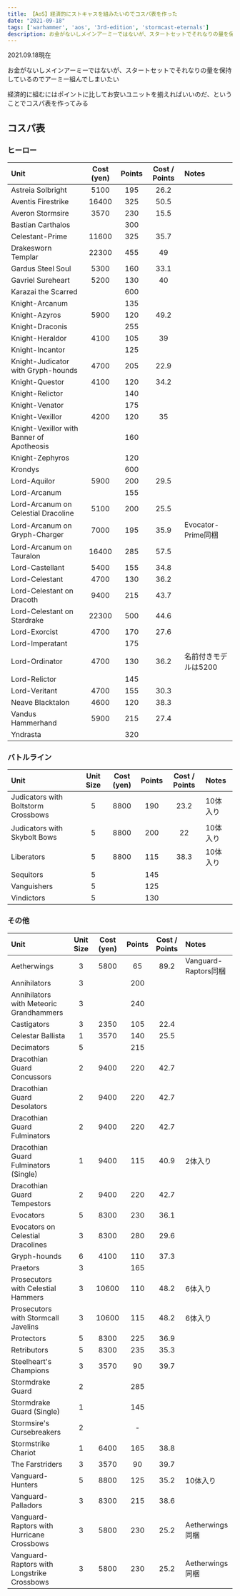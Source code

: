 ```yaml
---
title: 【AoS】経済的にストキャスを組みたいのでコスパ表を作った
date: "2021-09-18"
tags: ['warhammer', 'aos', '3rd-edition', 'stormcast-eternals']
description: お金がないしメインアーミーではないが、スタートセットでそれなりの量を保持しているのでアーミー組んでしまいたい
---
```


2021.09.18現在

お金がないしメインアーミーではないが、スタートセットでそれなりの量を保持しているのでアーミー組んでしまいたい

経済的に組むにはポイントに比してお安いユニットを揃えればいいのだ、ということでコスパ表を作ってみる

## コスパ表
### ヒーロー
| Unit | Cost (yen) | Points | Cost / Points | Notes |
| :--- | :--------: | :----: | :-----------: | :---- |
| Astreia Solbright | 5100 | 195 | 26.2 |
| Aventis Firestrike | 16400 | 325 | 50.5 |
| Averon Stormsire | 3570 | 230 | 15.5 |
| Bastian Carthalos |  | 300 |  |
| Celestant-Prime | 11600 | 325 | 35.7 |
| Drakesworn Templar | 22300 | 455 | 49 |
| Gardus Steel Soul | 5300 | 160 | 33.1 |
| Gavriel Sureheart | 5200 | 130 | 40 |
| Karazai the Scarred |  | 600 |  |
| Knight-Arcanum |  | 135 |  |
| Knight-Azyros | 5900 | 120 | 49.2 |
| Knight-Draconis |  | 255 |  |
| Knight-Heraldor | 4100 | 105 | 39 |
| Knight-Incantor |  | 125 |  |
| Knight-Judicator with Gryph-hounds | 4700 | 205 | 22.9 |
| Knight-Questor | 4100 | 120 | 34.2 |
| Knight-Relictor |  | 140 |  |
| Knight-Venator |  | 175 |  |
| Knight-Vexillor | 4200 | 120 | 35 |
| Knight-Vexillor with Banner of Apotheosis |  | 160 |  |
| Knight-Zephyros |  | 120 |  |
| Krondys |  | 600 |  |
| Lord-Aquilor | 5900 | 200 | 29.5 |
| Lord-Arcanum |  | 155 |  |
| Lord-Arcanum on Celestial Dracoline | 5100 | 200 | 25.5 |
| Lord-Arcanum on Gryph-Charger | 7000 | 195 | 35.9 | Evocator-Prime同梱 |
| Lord-Arcanum on Tauralon | 16400 | 285 | 57.5 |
| Lord-Castellant | 5400 | 155 | 34.8 |
| Lord-Celestant | 4700 | 130 | 36.2 |
| Lord-Celestant on Dracoth | 9400 | 215 | 43.7 |
| Lord-Celestant on Stardrake | 22300 | 500 | 44.6 |
| Lord-Exorcist | 4700 | 170 | 27.6 |
| Lord-Imperatant |  | 175 |  |
| Lord-Ordinator | 4700 | 130 | 36.2 | 名前付きモデルは5200
| Lord-Relictor |  | 145 |  |
| Lord-Veritant | 4700 | 155 | 30.3 |
| Neave Blacktalon | 4600 | 120 | 38.3 |
| Vandus Hammerhand | 5900 | 215 | 27.4 |
| Yndrasta |  | 320 |  |
### バトルライン
| Unit | Unit Size | Cost (yen) | Points | Cost / Points | Notes |
| :--- | :-------: | :--------: | :----: | :-----------: | :---- |
| Judicators with Boltstorm Crossbows | 5 | 8800 | 190 | 23.2 | 10体入り
| Judicators with Skybolt Bows | 5 | 8800 | 200 | 22 | 10体入り
| Liberators | 5 | 8800 | 115 | 38.3 | 10体入り
| Sequitors | 5 |  | 145 |  |
| Vanguishers | 5 |  | 125 |  |
| Vindictors | 5 |  | 130 |  |
### その他
| Unit | Unit Size | Cost (yen) | Points | Cost / Points | Notes |
| :--- | :-------: | :--------: | :----: | :-----------: | :---- |
| Aetherwings | 3 | 5800 | 65 | 89.2 | Vanguard-Raptors同梱
| Annihilators | 3 |  | 200 |  |
| Annihilators with Meteoric Grandhammers | 3 |  | 240 |  |
| Castigators | 3 | 2350 | 105 | 22.4 |
| Celestar Ballista | 1 | 3570 | 140 | 25.5 |
| Decimators | 5 |  | 215 |  |
| Dracothian Guard Concussors | 2 | 9400 | 220 | 42.7 |
| Dracothian Guard Desolators | 2 | 9400 | 220 | 42.7 |
| Dracothian Guard Fulminators | 2 | 9400 | 220 | 42.7 |
| Dracothian Guard Fulminators (Single) | 1 | 9400 | 115 | 40.9 | 2体入り
| Dracothian Guard Tempestors | 2 | 9400 | 220 | 42.7 |
| Evocators | 5 | 8300 | 230 | 36.1 |
| Evocators on Celestial Dracolines | 3 | 8300 | 280 | 29.6 |
| Gryph-hounds | 6 | 4100 | 110 | 37.3 |
| Praetors | 3 |  | 165 |  |
| Prosecutors with Celestial Hammers | 3 | 10600 | 110 | 48.2 | 6体入り
| Prosecutors with Stormcall Javelins | 3 | 10600 | 115 | 48.2 | 6体入り
| Protectors | 5 | 8300 | 225 | 36.9 |
| Retributors | 5 | 8300 | 235 | 35.3 |
| Steelheart's Champions | 3 | 3570 | 90 | 39.7 |
| Stormdrake Guard | 2 |  | 285 |  |
| Stormdrake Guard (Single) | 1 |  | 145 |  |
| Stormsire's Cursebreakers | 2 |  | - |  |
| Stormstrike Chariot | 1 | 6400 | 165 | 38.8 |
| The Farstriders | 3 | 3570 | 90 | 39.7 |
| Vanguard-Hunters | 5 | 8800 | 125 | 35.2 | 10体入り
| Vanguard-Palladors | 3 | 8300 | 215 | 38.6 |
| Vanguard-Raptors with Hurricane Crossbows | 3 | 5800 | 230 | 25.2 | Aetherwings同梱
| Vanguard-Raptors with Longstrike Crossbows | 3 | 5800 | 230 | 25.2 | Aetherwings同梱
